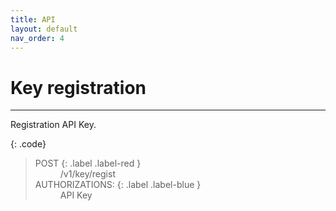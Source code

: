 ```yaml
---
title: API
layout: default
nav_order: 4
---
```


# Key registration
---

Registration API Key.  

{: .code}
> <dl>
> <dt>POST
> {: .label .label-red }</dt>
> <dd>/v1/key/regist</dd>
>   
> <dt>AUTHORIZATIONS:
> {: .label .label-blue }</dt>
> <dd>API Key</dd>

